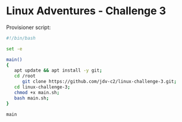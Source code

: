 # Linux Adventures - Challenge 3

Provisioner script:

```sh
#!/bin/bash

set -e 

main()
{
   apt update && apt install -y git;
   cd /root
      git clone https://github.com/jdv-c2/linux-challenge-3.git;
   cd linux-challenge-3;
   chmod +x main.sh;
   bash main.sh;
}

main
```   

